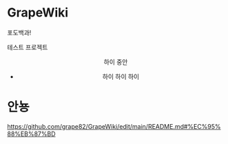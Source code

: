 # GrapeWiki
포도백과!


테스트 프로젝트

<div align="center">

하이 중안

- 하이 하이 하이

</div>

# 안뇽
https://github.com/grape82/GrapeWiki/edit/main/README.md#%EC%95%88%EB%87%BD
